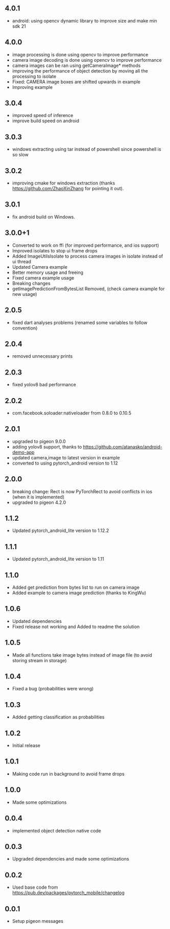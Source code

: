 ## 4.0.1
* android: using opencv dynamic library to improve size and make min sdk 21 
## 4.0.0
* image processing is done using opencv to improve performance
* camera image decoding is done using opencv to improve performance
* camera images can be ran using getCameraImage* methods
* improving the performance of object detection by moving all the processing to isolate
* Fixed: CAMERA image boxes are shifted upwards in example
* Improving example
## 3.0.4
* improved speed of inference
* improve build speed on android
## 3.0.3
* windows extracting using tar instead of powershell since powershell is so slow
## 3.0.2
* improving cmake for windows extraction (thanks https://github.com/ZhaoXinZhang for pointing it out).
## 3.0.1
* fix android build on Windows.
## 3.0.0+1
* Converted to work on ffi (for improved performance, and ios support)
* Improved isolates to stop ui frame drops
* Added ImageUtilsIsolate to process camera images in isolate instead of ui thread
* Updated Camera example
* Better memory usage and freeing
* Fixed camera example usage
* Breaking changes
* getImagePredictionFromBytesList Removed, (check camera example for new usage)


## 2.0.5
* fixed dart analyses problems (renamed some variables to follow convention)
## 2.0.4
* removed unnecessary prints
## 2.0.3
* fixed yolov8 bad performance
## 2.0.2
* com.facebook.soloader:nativeloader from 0.8.0 to 0.10.5
## 2.0.1
* upgraded to pigeon 9.0.0
* adding yolov8 support, thanks to https://github.com/atanasko/android-demo-app
* updated camera,image to latest version in example
* converted to using pytorch_android version to 1.12
## 2.0.0
* breaking change: Rect is now PyTorchRect to avoid conflicts in ios (when it is implemented)
* upgraded to pigeon 4.2.0
## 1.1.2
* Updated pytorch_android_lite version to 1.12.2
## 1.1.1
* Updated pytorch_android_lite version to 1.11
## 1.1.0
* Added get prediction from bytes list to run on camera image
* Added example to camera image prediction (thanks to KingWu)
## 1.0.6
* Updated dependencies 
* Fixed release not working and Added to readme the solution 
## 1.0.5
* Made all functions take image bytes instead of image file (to avoid storing stream in storage)
## 1.0.4
* Fixed a bug (probabilities were wrong)
## 1.0.3
* Added getting classification as probabilities
## 1.0.2
* Initial release
## 1.0.1
* Making code run in background to avoid frame drops
## 1.0.0
* Made some optimizations
## 0.0.4
* implemented object detection native code
## 0.0.3
* Upgraded dependencies and made some optimizations 
## 0.0.2
* Used base code from https://pub.dev/packages/pytorch_mobile/changelog
## 0.0.1
* Setup pigeon messages
